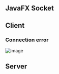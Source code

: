 ## JavaFX Socket

## Client


### Connection error
![image](https://user-images.githubusercontent.com/39607018/210123422-5fc79aa9-8145-4d44-b1fd-8b1115ca1928.png)

## Server
